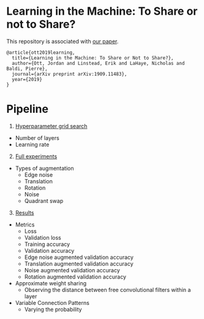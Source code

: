 # Learning in the Machine: To Share or not to Share?

This repository is associated with [our paper](https://arxiv.org/abs/1909.11483).

```
@article{ott2019learning,
  title={Learning in the Machine: To Share or Not to Share?},
  author={Ott, Jordan and Linstead, Erik and LaHaye, Nicholas and Baldi, Pierre},
  journal={arXiv preprint arXiv:1909.11483},
  year={2019}
}
```

# Pipeline
1. [Hyperparameter grid search](https://github.com/jordanott/WeightSharing/tree/master/HyperOpt)
  * Number of layers
  * Learning rate
2. [Full experiments](https://github.com/jordanott/WeightSharing/blob/master/runner.py)
  * Types of augmentation
    * Edge noise
    * Translation
    * Rotation
    * Noise
    * Quadrant swap
3. [Results](https://github.com/jordanott/WeightSharing/blob/master/Results/Results.ipynb)
  * Metrics
    * Loss
    * Validation loss
    * Training accuracy
    * Validation accuracy
    * Edge noise augmented validation accuracy
    * Translation augmented validation accuracy
    * Noise augmented validation accuracy
    * Rotation augmented validation accuracy
  * Approximate weight sharing
    * Observing the distance between free convolutional filters within a layer
  * Variable Connection Patterns
    * Varying the probability
